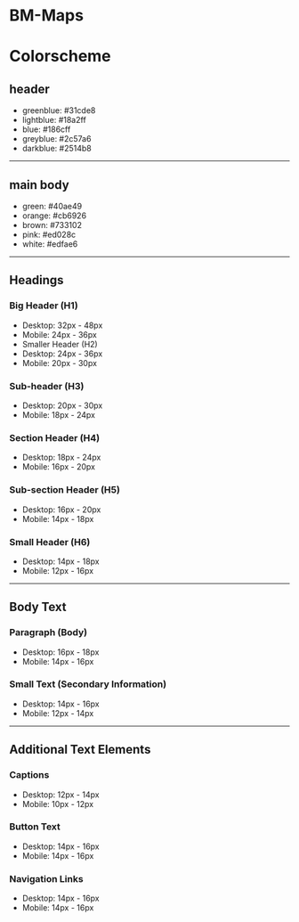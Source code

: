 # BM-Maps

# Colorscheme

## header

- greenblue: #31cde8
- lightblue: #18a2ff
- blue: #186cff
- greyblue: #2c57a6
- darkblue: #2514b8

---

## main body

- green: #40ae49
- orange: #cb6926
- brown: #733102
- pink: #ed028c
- white: #edfae6

---

## Headings

### Big Header (H1)

- Desktop: 32px - 48px
- Mobile: 24px - 36px
- Smaller Header (H2)
- Desktop: 24px - 36px
- Mobile: 20px - 30px

### Sub-header (H3)

- Desktop: 20px - 30px
- Mobile: 18px - 24px

### Section Header (H4)

- Desktop: 18px - 24px
- Mobile: 16px - 20px

### Sub-section Header (H5)

- Desktop: 16px - 20px
- Mobile: 14px - 18px

### Small Header (H6)

- Desktop: 14px - 18px
- Mobile: 12px - 16px

---

## Body Text

### Paragraph (Body)

- Desktop: 16px - 18px
- Mobile: 14px - 16px

### Small Text (Secondary Information)

- Desktop: 14px - 16px
- Mobile: 12px - 14px

---

## Additional Text Elements

### Captions

- Desktop: 12px - 14px
- Mobile: 10px - 12px

### Button Text

- Desktop: 14px - 16px
- Mobile: 14px - 16px

### Navigation Links

- Desktop: 14px - 16px
- Mobile: 14px - 16px
